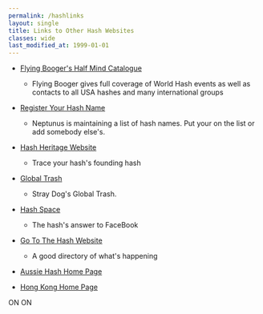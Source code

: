 ```yaml
---
permalink: /hashlinks
layout: single
title: Links to Other Hash Websites
classes: wide
last_modified_at: 1999-01-01
---
```

* [Flying Booger's Half Mind Catalogue](http://half-mind.com/index.php)

  * Flying Booger gives full coverage of World Hash events as well as contacts to all USA hashes and many international groups
* [Register Your Hash Name](http://www.harrier.ch/harrier/Names/Names.html)

  * Neptunus is maintaining a list of hash names. Put your on the list or add somebody else's. 
* [Hash Heritage Website](http://www.thehashhouse.org/)

  * Trace your hash's founding hash
* [Global Trash](http://www.gthhh.com/)

  * Stray Dog's Global Trash.
* [Hash Space](http://www.hashspace.com)

  * The hash's answer to FaceBook
* [Go To The Hash Website](http://gotothehash.net)

  * A good directory of what's happening
* [Aussie Hash Home Page](http://www.hhh.asn.au/)
* [Hong Kong Home Page](http://hkhash.com/)

ON ON
